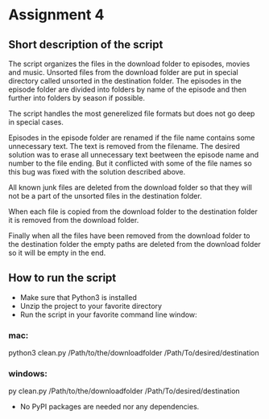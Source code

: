 # Assignment 4

## Short description of the script
The script organizes the files in the download folder to episodes, movies and music. Unsorted files from the download folder are put in special directory called unsorted in the destination folder. 
The episodes in the episode folder are divided into folders by name of the episode and then further into folders by season if possible. 

The script handles the most generelized file formats but does not go deep in special cases. 

Episodes in the episode folder are renamed if the file name contains some unnecessary text. The text is removed from the filename. 
The desired solution was to erase all unnecessary text beetween the episode name and number to the file ending. But it conflicted with some of the file names so this bug was fixed with the solution described above.

All known junk files are deleted from the download folder so that they will not be a part of the unsorted files in the destination folder.

When each file is copied from the download folder to the destination folder it is removed from the download folder.

Finally when all the files have been removed from the download folder to the destination folder the empty paths are deleted from the download folder so it will be empty in the end.

## How to run the script
+ Make sure that Python3 is installed
+ Unzip the project to your favorite directory
+ Run the script in your favorite command line window:

### mac:
python3 clean.py /Path/to/the/downloadfolder
/Path/To/desired/destination

### windows:
py clean.py /Path/to/the/downloadfolder
/Path/To/desired/destination

+ No PyPI packages are needed nor any dependencies. 



